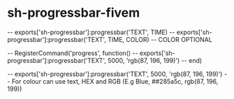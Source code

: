 # sh-progressbar-fivem

-- exports['sh-progressbar']:progressbar('TEXT', TIME)
-- exports['sh-progressbar']:progressbar('TEXT', TIME, COLOR) -- COLOR OPTIONAL

-- RegisterCommand('progress', function()
--     exports['sh-progressbar']:progressbar('TEXT', 5000, 'rgb(87, 196, 199)')
-- end)

-- exports['sh-progressbar']:progressbar('TEXT', 5000, 'rgb(87, 196, 199)') -- For colour can use text, HEX and RGB (E.g Blue, ##285a5c, rgb(87, 196, 199))
